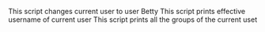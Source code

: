 This script changes current user to user Betty
This script prints effective username of current user
This script prints all the groups of the current uset

